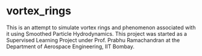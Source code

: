 # vortex_rings
This is an attempt to simulate vortex rings and phenomenon associated with it using Smoothed Particle Hydrodynamics. This project was started as a Supervised Learning Project under Prof. Prabhu Ramachandran at the Department of Aerospace Engineering, IIT Bombay.
